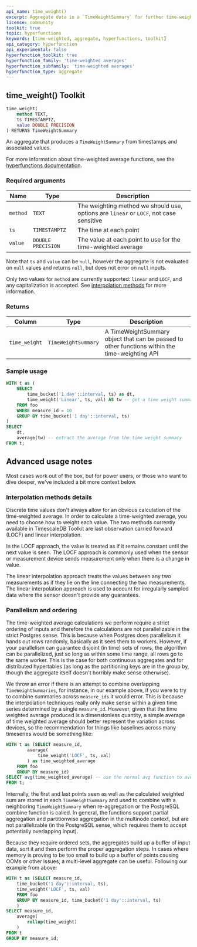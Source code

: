 ```yaml
---
api_name: time_weight()
excerpt: Aggregate data in a `TimeWeightSummary` for further time-weighted analysis
license: community
toolkit: true
topic: hyperfunctions
keywords: [time-weighted, aggregate, hyperfunctions, toolkit]
api_category: hyperfunction
api_experimental: false
hyperfunction_toolkit: true
hyperfunction_family: 'time-weighted averages'
hyperfunction_subfamily: 'time-weighted averages'
hyperfunction_type: aggregate
---
```


## time_weight() <tag type="toolkit">Toolkit</tag>

```SQL
time_weight(
    method TEXT,
    ts TIMESTAMPTZ,
    value DOUBLE PRECISION
) RETURNS TimeWeightSummary
```

An aggregate that produces a `TimeWeightSummary` from timestamps and associated values.

For more information about time-weighted average functions, see the
[hyperfunctions documentation][hyperfunctions-time-weight-average].

### Required arguments

|Name|Type|Description|
|---|---|---|
|`method`|`TEXT`| The weighting method we should use, options are `linear` or `LOCF`, not case sensitive|
|`ts`|`TIMESTAMPTZ`|The time at each point|
|`value`|`DOUBLE PRECISION`|The value at each point to use for the time-weighted average|


Note that `ts` and `value` can be `null`, however the aggregate is not evaluated
on `null` values and returns `null`, but does not error on `null` inputs.

Only two values for `method` are currently supported: `linear` and `LOCF`, and
any capitalization is accepted. See [interpolation methods](#interpolation-methods-details)
for more information.

### Returns

|Column|Type|Description|
|---|---|---|
|`time_weight`|`TimeWeightSummary`|A TimeWeightSummary object that can be passed to other functions within the time-weighting API|

### Sample usage

```SQL
WITH t as (
    SELECT
        time_bucket('1 day'::interval, ts) as dt,
        time_weight('Linear', ts, val) AS tw -- get a time weight summary
    FROM foo
    WHERE measure_id = 10
    GROUP BY time_bucket('1 day'::interval, ts)
)
SELECT
    dt,
    average(tw) -- extract the average from the time weight summary
FROM t;
```

## Advanced usage notes
Most cases work out of the box, but for power users, or those who want to
dive deeper, we've included a bit more context below.

### Interpolation methods details
Discrete time values don't always allow for an obvious calculation of the time-weighted average. In order to calculate a time-weighted average, you need to choose
how to weight each value. The two methods currently available in TimescaleDB
Toolkit are last observation
carried forward (LOCF) and linear interpolation.

In the LOCF approach, the value is treated as if it remains constant until the
next value is seen. The LOCF approach is commonly used when the sensor or
measurement device sends measurement only when there is a change in value.

The linear interpolation approach treats the values between any two measurements
as if they lie on the line connecting the two measurements. The linear
interpolation approach is used to account for irregularly sampled data where the
sensor doesn't provide any guarantees.

### Parallelism and ordering
The time-weighted average calculations we perform require a strict ordering of
inputs and therefore the calculations are not parallelizable in the strict
Postgres sense. This is because when Postgres does parallelism it hands out rows
randomly, basically as it sees them to workers. However, if your parallelism can
guarantee disjoint (in time) sets of rows, the algorithm can be parallelized, just
so long as within some time range, all rows go to the same worker. This is the
case for both continuous aggregates and for distributed hypertables (as long as
the partitioning keys are in the group by, though the aggregate itself doesn't
horribly make sense otherwise).

We throw an error if there is an attempt to combine overlapping `TimeWeightSummaries`,
for instance, in our example above, if you were to try to combine summaries across
`measure_ids` it would error. This is because the interpolation techniques really
only make sense within a given time series determined by a single `measure_id`.
However, given that the time weighted average produced is a dimensionless
quantity, a simple average of time weighted average should better represent the
variation across devices, so the recommendation for things like baselines across
many timeseries would be something like:

```sql
WITH t as (SELECT measure_id,
        average(
            time_weight('LOCF', ts, val)
        ) as time_weighted_average
    FROM foo
    GROUP BY measure_id)
SELECT avg(time_weighted_average) -- use the normal avg function to average our time weighted averages
FROM t;
```

Internally, the first and last points seen as well as the calculated weighted sum
are stored in each `TimeWeightSummary` and used to combine with a neighboring
`TimeWeightSummary` when re-aggregation or the PostgreSQL combine function is called.
In general, the functions support partial aggregation and partitionwise aggregation
in the multinode context, but are not parallelizable (in the PostgreSQL sense,
which requires them to accept potentially overlapping input).

Because they require ordered sets, the aggregates build up a buffer of input
data, sort it and then perform the proper aggregation steps. In cases where
memory is proving to be too small to build up a buffer of points causing OOMs
or other issues, a multi-level aggregate can be useful. Following our example
from above:

```sql
WITH t as (SELECT measure_id,
    time_bucket('1 day'::interval, ts),
    time_weight('LOCF', ts, val)
    FROM foo
    GROUP BY measure_id, time_bucket('1 day'::interval, ts)
    )
SELECT measure_id,
    average(
        rollup(time_weight)
    )
FROM t
GROUP BY measure_id;
```


[hyperfunctions-time-weight-average]: /timescaledb/:currentVersion:/how-to-guides/hyperfunctions/time-weighted-averages/
